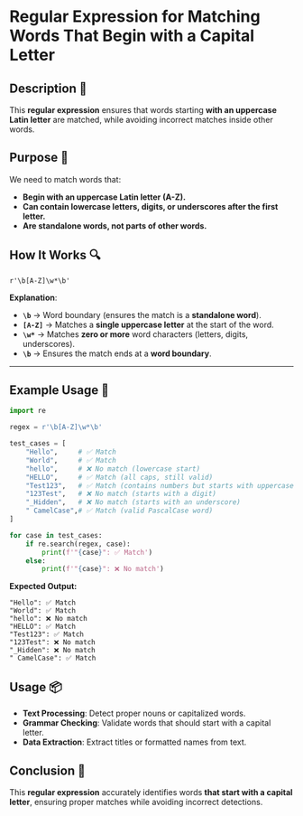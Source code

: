 # Regular Expression for Matching Words That Begin with a Capital Letter

## Description 📝

This **regular expression** ensures that words starting **with an uppercase Latin letter** are matched, while avoiding incorrect matches inside other words.

## Purpose 🎯

We need to match words that:

-   **Begin with an uppercase Latin letter (A-Z).**
-   **Can contain lowercase letters, digits, or underscores after the first letter.**
-   **Are standalone words, not parts of other words.**

## How It Works 🔍

```regex
r'\b[A-Z]\w*\b'
```

**Explanation**:

-   **`\b`** → Word boundary (ensures the match is a **standalone word**).
-   **`[A-Z]`** → Matches a **single uppercase letter** at the start of the word.
-   **`\w*`** → Matches **zero or more** word characters (letters, digits, underscores).
-   **`\b`** → Ensures the match ends at a **word boundary**.

---

## Example Usage 📜

```python
import re

regex = r'\b[A-Z]\w*\b'

test_cases = [
    "Hello",     # ✅ Match
    "World",     # ✅ Match
    "hello",     # ❌ No match (lowercase start)
    "HELLO",     # ✅ Match (all caps, still valid)
    "Test123",   # ✅ Match (contains numbers but starts with uppercase)
    "123Test",   # ❌ No match (starts with a digit)
    "_Hidden",   # ❌ No match (starts with an underscore)
    " CamelCase",# ✅ Match (valid PascalCase word)
]

for case in test_cases:
    if re.search(regex, case):
        print(f'"{case}": ✅ Match')
    else:
        print(f'"{case}": ❌ No match')
```

**Expected Output:**

```
"Hello": ✅ Match
"World": ✅ Match
"hello": ❌ No match
"HELLO": ✅ Match
"Test123": ✅ Match
"123Test": ❌ No match
"_Hidden": ❌ No match
" CamelCase": ✅ Match
```

## Usage 📦

-   **Text Processing**: Detect proper nouns or capitalized words.
-   **Grammar Checking**: Validate words that should start with a capital letter.
-   **Data Extraction**: Extract titles or formatted names from text.

## Conclusion 🚀

This **regular expression** accurately identifies words **that start with a capital letter**, ensuring proper matches while avoiding incorrect detections.
